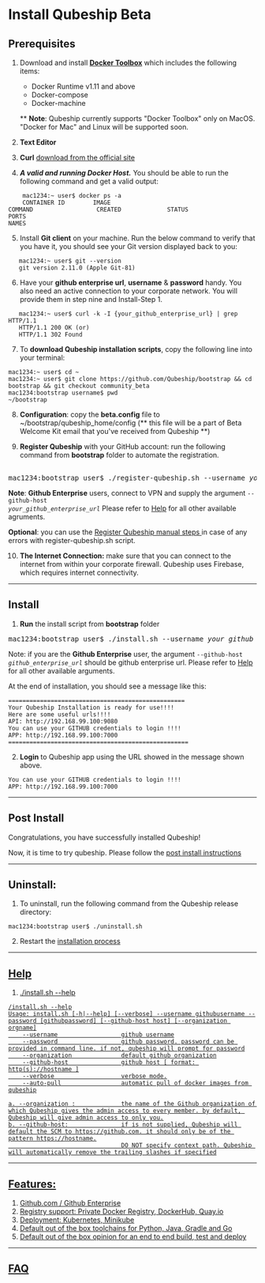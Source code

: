 # Install Qubeship Beta

## Prerequisites
1. Download and install <a href="https://www.docker.com/products/docker-toolbox">**Docker Toolbox**</a> which includes the following items:

   * Docker Runtime v1.11 and above
   * Docker-compose
   * Docker-machine
   
   ** **Note**: Qubeship currently supports "Docker Toolbox" only on MacOS. "Docker for Mac" and Linux will be supported soon.

2. **Text Editor**
3. **Curl** [download from the official site](https://curl.haxx.se/download.html#MacOSX)
4. **_A valid and running Docker Host._**
   You should be able to run the following command and get a valid output:
```
    mac1234:~ user$ docker ps -a 
    CONTAINER ID        IMAGE                                                             COMMAND                  CREATED             STATUS                  PORTS                                                                      NAMES
```
5. Install **Git client** on your machine. Run the below command to verify that you have it, you should see your Git version displayed back to you:
```
   mac1234:~ user$ git --version
   git version 2.11.0 (Apple Git-81)
```
6. Have your **github enterprise url**, **username** & **password** handy. You also need an active connection to your corporate network. You will provide them in step nine and Install-Step 1.

```
   mac1234:~ user$ curl -k -I {your_github_enterprise_url} | grep HTTP/1.1
   HTTP/1.1 200 OK (or)
   HTTP/1.1 302 Found
```

7. To **download Qubeship installation scripts**, copy the following line into your terminal:
```
mac1234:~ user$ cd ~
mac1234:~ user$ git clone https://github.com/Qubeship/bootstrap && cd bootstrap && git checkout community_beta 
mac1234:bootstrap username$ pwd
~/bootstrap
```

8. **Configuration**: copy the **beta.config** file to ~/bootstrap/qubeship_home/config  (** this file will be a part of Beta Welcome Kit email that you've received from Qubeship **)
   
   
9. **Register Qubeship** with your GitHub account: run the following command from **bootstrap** folder to automate the registration. 
<pre> 
mac1234:bootstrap user$ ./register-qubeship.sh --username <i>your_github_username</i> --password --github-host your_github_enterprise_url
</pre>

**Note**: **Github Enterprise** users, connect to VPN and supply the argument <code>--github-host <i>your_github_enterprise_url</i></code> Please refer to [Help](#help) for all other available agruments.

**Optional**: you can use the <a href="https://github.com/Qubeship/bootstrap/blob/community_beta/README-githubconfiguration.md" target="_blank"> Register Qubeship manual steps </a> in case of any errors with register-qubeship.sh script.

10. **The Internet Connection:** make sure that you can connect to the internet from within your corporate firewall. Qubeship uses Firebase, which requires internet connectivity.
----

## Install

1.  **Run** the install script from **bootstrap** folder
<pre>
mac1234:bootstrap user$ ./install.sh --username <i>your_github_username</i> --password --github-host <i>your_github_enterprise_url</i>
</pre>

Note: if you are the **Github Enterprise** user, the argument <code>--github-host <i>github_enterprise_url</i></code> should be github enterprise url. Please refer to [Help](#help) for all other available arguments.

At the end of installation, you should see a message like this:
```
==================================================
Your Qubeship Installation is ready for use!!!!
Here are some useful urls!!!!
API: http://192.168.99.100:9080
You can use your GITHUB credentials to login !!!!
APP: http://192.168.99.100:7000
===================================================
```

2. **Login** to Qubeship app using the URL showed in the message shown above.
```
You can use your GITHUB credentials to login !!!!
APP: http://192.168.99.100:7000
```
----
## Post Install
Congratulations, you have successfully installed Qubeship!

Now, it is time to try qubeship. Please follow the <a href="https://github.com/Qubeship/bootstrap/blob/community_beta/README-postInstall.md"> post install instructions </a>

----

## Uninstall:
1. To uninstall, run the following command from the Qubeship release directory:
```
mac1234:bootstrap user$ ./uninstall.sh
```
2. Restart the <a href="https://github.com/Qubeship/bootstrap/blob/community_beta/README.md#install" target="_blank">installation process
----
## Help

1. ./install.sh --help
```
/install.sh --help
Usage: install.sh [-h|--help] [--verbose] --username githubusername --password [githubpassword] [--github-host host] [--organization orgname]
    --username                  github username
    --password                  github password. password can be provided in command line. if not, qubeship will prompt for password
    --organization              default github organization
    --github-host               github host [ format: http(s)://hostname ]
    --verbose                   verbose mode.
    --auto-pull                 automatic pull of docker images from qubeship

a. --organization :             the name of the Github organization of which Qubeship gives the admin access to every member. by default, Qubeship will give admin access to only you.
b. --github-host:               if is not supplied, Qubeship will default the SCM to https://github.com. it should only be of the pattern https://hostname.
                                DO NOT specify context path. Qubeship will automatically remove the trailing slashes if specified
```
----
## Features:
1. Github.com / Github Enterprise
2. Registry support: Private Docker Registry, DockerHub, Quay.io
3. Deployment: Kubernetes, Minikube
4. Default out of the box toolchains for Python, Java, Gradle and Go
5. Default out of the box opinion for an end to end build, test and deploy

----

##  <a href="https://github.com/Qubeship/bootstrap/blob/community_beta/README-faq.md">FAQ</a>
